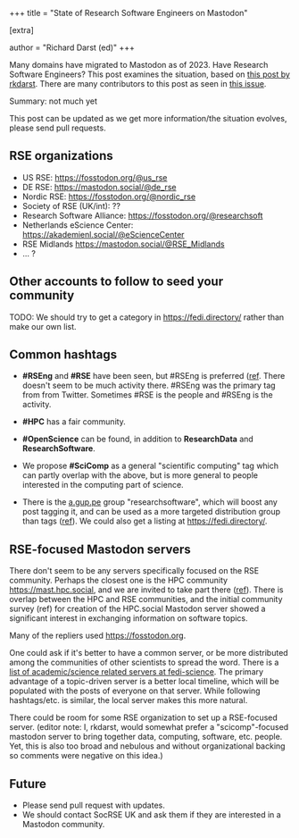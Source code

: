 +++
title = "State of Research Software Engineers on Mastodon"

[extra]

author = "Richard Darst (ed)"
+++

Many domains have migrated to Mastodon as of 2023.  Have Research
Software Engineers?  This post examines the situation, based on [this
post by rkdarst](https://fosstodon.org/@rkdarst/110146601969193973).
There are many contributors to this post as seen in [this
issue](https://github.com/nordic-rse/nordic-rse.github.io/pull/412).

Summary: not much yet

This post can be updated as we get more information/the situation
evolves, please send pull requests.


## RSE organizations

* US RSE: <https://fosstodon.org/@us_rse>
* DE RSE: <https://mastodon.social/@de_rse>
* Nordic RSE: <https://fosstodon.org/@nordic_rse>
* Society of RSE (UK/int): ??
* Research Software Alliance: <https://fosstodon.org/@researchsoft>
* Netherlands eScience Center: <https://akademienl.social/@eScienceCenter>
* RSE Midlands <https://mastodon.social/@RSE_Midlands>
* ... ?


## Other accounts to follow to seed your community

TODO: We should try to get a category in <https://fedi.directory/> rather than make our own list.


## Common hashtags

* **#RSEng** and **#RSE** have been seen, but #RSEng is preferred
  ([ref](https://fosstodon.org/@HeathrTurnr/110147262319789502).
  There doesn't seem to be much activity there.  #RSEng was
  the primary tag from from Twitter.  Sometimes #RSE is the people and
  #RSEng is the activity.

* **#HPC** has a fair community.

* **#OpenScience** can be found, in addition to **ResearchData** and
  **ResearchSoftware**.

* We propose **#SciComp** as a general "scientific computing" tag
  which can partly overlap with the above, but is more general to
  people interested in the computing part of science.

* There is the [a.gup.pe](https://a.gup.pe/u/researchsoftware) group
  "researchsoftware", which will boost any post tagging it, and can be
  used as a more targeted distribution group than tags
  ([ref](https://fosstodon.org/@mattasdata@qoto.org/110151591358979693)).
  We could also get a listing at <https://fedi.directory/>.


## RSE-focused Mastodon servers

There don't seem to be any servers specifically focused on the RSE
community.  Perhaps the closest one is the HPC community
<https://mast.hpc.social>, and we are invited to take part there
([ref](https://mast.hpc.social/@AlanSill/110147881007346377)).  There is overlap
between the HPC and RSE communities, and the initial community survey (ref)
for creation of the HPC.social Mastodon server showed a significant interest in
exchanging information on software topics.

Many
of the repliers used <https://fosstodon.org>.

One could ask if it's better to have a common server, or be more
distributed among the communities of other scientists to spread the
word.  There is a [list of academic/science related servers at
fedi-science](https://fediscience.org/server-list.html). The primary advantage
of a topic-driven server is a better local timeline, which will be populated with
the posts of everyone on that server.  While following hashtags/etc. is similar,
the local server makes this more natural.

There could be room for some RSE organization to set up a
RSE-focused server. (editor note: I, rkdarst, would somewhat prefer a
"scicomp"-focused mastodon server to bring together data, computing,
software, etc. people.  Yet, this is also too broad and nebulous and without
organizational backing so comments were negative on this idea.)


## Future

* Please send pull request with updates.
* We should contact SocRSE UK and ask them if they are interested in
  a Mastodon community.
